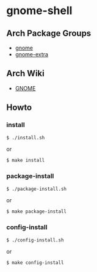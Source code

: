 
# gnome-shell


## Arch Package Groups

* [gnome](https://archlinux.org/groups/x86_64/gnome/)
* [gnome-extra](https://archlinux.org/groups/x86_64/gnome-extra/)


## Arch Wiki

* [GNOME](https://wiki.archlinux.org/title/GNOME)


## Howto


### install

``` sh
$ ./install.sh
```

or

``` sh
$ make install
```


### package-install

``` sh
$ ./package-install.sh
```

or

``` sh
$ make package-install
```


### config-install

``` sh
$ ./config-install.sh
```

or

``` sh
$ make config-install
```

